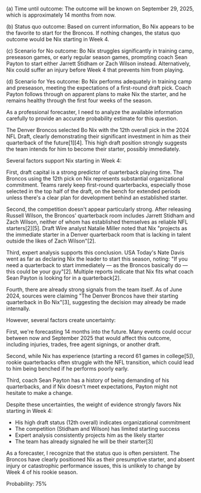 (a) Time until outcome: The outcome will be known on September 29, 2025, which is approximately 14 months from now.

(b) Status quo outcome: Based on current information, Bo Nix appears to be the favorite to start for the Broncos. If nothing changes, the status quo outcome would be Nix starting in Week 4.

(c) Scenario for No outcome: Bo Nix struggles significantly in training camp, preseason games, or early regular season games, prompting coach Sean Payton to start either Jarrett Stidham or Zach Wilson instead. Alternatively, Nix could suffer an injury before Week 4 that prevents him from playing.

(d) Scenario for Yes outcome: Bo Nix performs adequately in training camp and preseason, meeting the expectations of a first-round draft pick. Coach Payton follows through on apparent plans to make Nix the starter, and he remains healthy through the first four weeks of the season.

As a professional forecaster, I need to analyze the available information carefully to provide an accurate probability estimate for this question.

The Denver Broncos selected Bo Nix with the 12th overall pick in the 2024 NFL Draft, clearly demonstrating their significant investment in him as their quarterback of the future[1][4]. This high draft position strongly suggests the team intends for him to become their starter, possibly immediately.

Several factors support Nix starting in Week 4:

First, draft capital is a strong predictor of quarterback playing time. The Broncos using the 12th pick on Nix represents substantial organizational commitment. Teams rarely keep first-round quarterbacks, especially those selected in the top half of the draft, on the bench for extended periods unless there's a clear plan for development behind an established starter.

Second, the competition doesn't appear particularly strong. After releasing Russell Wilson, the Broncos' quarterback room includes Jarrett Stidham and Zach Wilson, neither of whom has established themselves as reliable NFL starters[2][5]. Draft Wire analyst Natalie Miller noted that Nix "projects as the immediate starter in a Denver quarterback room that is lacking in talent outside the likes of Zach Wilson"[2].

Third, expert analysis supports this conclusion. USA Today's Nate Davis went as far as declaring Nix the leader to start this season, noting: "If you need a quarterback to start immediately — as the Broncos basically do — this could be your guy"[2]. Multiple reports indicate that Nix fits what coach Sean Payton is looking for in a quarterback[2].

Fourth, there are already strong signals from the team itself. As of June 2024, sources were claiming "The Denver Broncos have their starting quarterback in Bo Nix"[3], suggesting the decision may already be made internally.

However, several factors create uncertainty:

First, we're forecasting 14 months into the future. Many events could occur between now and September 2025 that would affect this outcome, including injuries, trades, free agent signings, or another draft.

Second, while Nix has experience (starting a record 61 games in college[5]), rookie quarterbacks often struggle with the NFL transition, which could lead to him being benched if he performs poorly early.

Third, coach Sean Payton has a history of being demanding of his quarterbacks, and if Nix doesn't meet expectations, Payton might not hesitate to make a change.

Despite these uncertainties, the weight of evidence strongly favors Nix starting in Week 4:
- His high draft status (12th overall) indicates organizational commitment
- The competition (Stidham and Wilson) has limited starting success
- Expert analysis consistently projects him as the likely starter
- The team has already signaled he will be their starter[3]

As a forecaster, I recognize that the status quo is often persistent. The Broncos have clearly positioned Nix as their presumptive starter, and absent injury or catastrophic performance issues, this is unlikely to change by Week 4 of his rookie season.

Probability: 75%